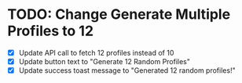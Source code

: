 # TODO: Change Generate Multiple Profiles to 12

- [x] Update API call to fetch 12 profiles instead of 10
- [x] Update button text to "Generate 12 Random Profiles"
- [x] Update success toast message to "Generated 12 random profiles!"
